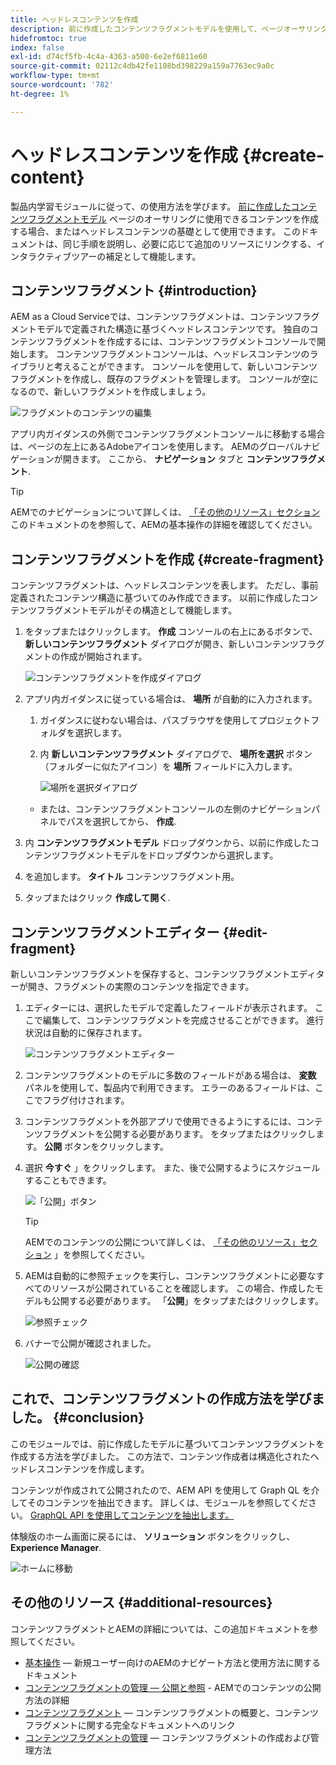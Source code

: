 ```yaml
---
title: ヘッドレスコンテンツを作成
description: 前に作成したコンテンツフラグメントモデルを使用して、ページオーサリングに使用できるコンテンツを作成するか、ヘッドレスコンテンツの基礎として使用します。
hidefromtoc: true
index: false
exl-id: d74cf5fb-4c4a-4363-a500-6e2ef6811e60
source-git-commit: 02112c4db42fe1108bd398229a159a7763ec9a0c
workflow-type: tm+mt
source-wordcount: '782'
ht-degree: 1%

---
```


# ヘッドレスコンテンツを作成 {#create-content}

製品内学習モジュールに従って、の使用方法を学びます。 [前に作成したコンテンツフラグメントモデル](content-structure.md) ページのオーサリングに使用できるコンテンツを作成する場合、またはヘッドレスコンテンツの基礎として使用できます。 このドキュメントは、同じ手順を説明し、必要に応じて追加のリソースにリンクする、インタラクティブツアーの補足として機能します。

## コンテンツフラグメント {#introduction}

AEM as a Cloud Serviceでは、コンテンツフラグメントは、コンテンツフラグメントモデルで定義された構造に基づくヘッドレスコンテンツです。 独自のコンテンツフラグメントを作成するには、コンテンツフラグメントコンソールで開始します。 コンテンツフラグメントコンソールは、ヘッドレスコンテンツのライブラリと考えることができます。 コンソールを使用して、新しいコンテンツフラグメントを作成し、既存のフラグメントを管理します。 コンソールが空になるので、新しいフラグメントを作成しましょう。

![フラグメントのコンテンツの編集](assets/create-content/content-fragment-console.png)

アプリ内ガイダンスの外側でコンテンツフラグメントコンソールに移動する場合は、ページの左上にあるAdobeアイコンを使用します。 AEMのグローバルナビゲーションが開きます。 ここから、 **ナビゲーション** タブと **コンテンツフラグメント**.

>[!TIP]
>
>AEMでのナビゲーションについて詳しくは、 [「その他のリソース」セクション](#additional-resources) このドキュメントのを参照して、AEMの基本操作の詳細を確認してください。

## コンテンツフラグメントを作成 {#create-fragment}

コンテンツフラグメントは、ヘッドレスコンテンツを表します。 ただし、事前定義されたコンテンツ構造に基づいてのみ作成できます。 以前に作成したコンテンツフラグメントモデルがその構造として機能します。

1. をタップまたはクリックします。 **作成** コンソールの右上にあるボタンで、 **新しいコンテンツフラグメント** ダイアログが開き、新しいコンテンツフラグメントの作成が開始されます。

   ![コンテンツフラグメントを作成ダイアログ](assets/create-content/create-content-fragment.png)

1. アプリ内ガイダンスに従っている場合は、 **場所** が自動的に入力されます。

   1. ガイダンスに従わない場合は、パスブラウザを使用してプロジェクトフォルダを選択します。

   1. 内 **新しいコンテンツフラグメント** ダイアログで、 **場所を選択** ボタン（フォルダーに似たアイコン）を **場所** フィールドに入力します。

      ![場所を選択ダイアログ](assets/create-content/choose-location.png)
   * または、コンテンツフラグメントコンソールの左側のナビゲーションパネルでパスを選択してから、 **作成**.


1. 内 **コンテンツフラグメントモデル** ドロップダウンから、以前に作成したコンテンツフラグメントモデルをドロップダウンから選択します。

1. を追加します。 **タイトル** コンテンツフラグメント用。

1. タップまたはクリック **作成して開く**.

## コンテンツフラグメントエディター {#edit-fragment}

新しいコンテンツフラグメントを保存すると、コンテンツフラグメントエディターが開き、フラグメントの実際のコンテンツを指定できます。

1. エディターには、選択したモデルで定義したフィールドが表示されます。 ここで編集して、コンテンツフラグメントを完成させることができます。 進行状況は自動的に保存されます。

   ![コンテンツフラグメントエディター](assets/create-content/content-fragment-editor.png)

1. コンテンツフラグメントのモデルに多数のフィールドがある場合は、 **変数** パネルを使用して、製品内で利用できます。 エラーのあるフィールドは、ここでフラグ付けされます。

1. コンテンツフラグメントを外部アプリで使用できるようにするには、コンテンツフラグメントを公開する必要があります。 をタップまたはクリックします。 **公開** ボタンをクリックします。

1. 選択 **今すぐ** 」をクリックします。 また、後で公開するようにスケジュールすることもできます。

   ![「公開」ボタン](assets/create-content/publish.png)

   >[!TIP]
   >
   >AEMでのコンテンツの公開について詳しくは、 [「その他のリソース」セクション](#additional-resources) 」を参照してください。

1. AEMは自動的に参照チェックを実行し、コンテンツフラグメントに必要なすべてのリソースが公開されていることを確認します。 この場合、作成したモデルも公開する必要があります。 「**公開**」をタップまたはクリックします。

   ![参照チェック](assets/create-content/references.png)

1. バナーで公開が確認されました。

   ![公開の確認](assets/create-content/publish-confirm.png)

## これで、コンテンツフラグメントの作成方法を学びました。 {#conclusion}

このモジュールでは、前に作成したモデルに基づいてコンテンツフラグメントを作成する方法を学びました。 この方法で、コンテンツ作成者は構造化されたヘッドレスコンテンツを作成します。

コンテンツが作成されて公開されたので、AEM API を使用して Graph QL を介してそのコンテンツを抽出できます。 詳しくは、モジュールを参照してください。 [GraphQL API を使用してコンテンツを抽出します。](extract-content.md)

体験版のホーム画面に戻るには、 **ソリューション** ボタンをクリックし、 **Experience Manager**.

![ホームに移動](assets/create-content/home.png)

## その他のリソース {#additional-resources}

コンテンツフラグメントとAEMの詳細については、この追加ドキュメントを参照してください。

* [基本操作](/help/sites-cloud/authoring/getting-started/basic-handling.md)  — 新規ユーザー向けのAEMのナビゲート方法と使用方法に関するドキュメント
* [コンテンツフラグメントの管理 — 公開と参照](/help/assets/content-fragments/content-fragments-managing.md#publishing-and-referencing-a-fragment) - AEMでのコンテンツの公開方法の詳細
* [コンテンツフラグメント](/help/assets/content-fragments/content-fragments.md)  — コンテンツフラグメントの概要と、コンテンツフラグメントに関する完全なドキュメントへのリンク
* [コンテンツフラグメントの管理](/help/assets/content-fragments/content-fragments-managing.md)  — コンテンツフラグメントの作成および管理方法
